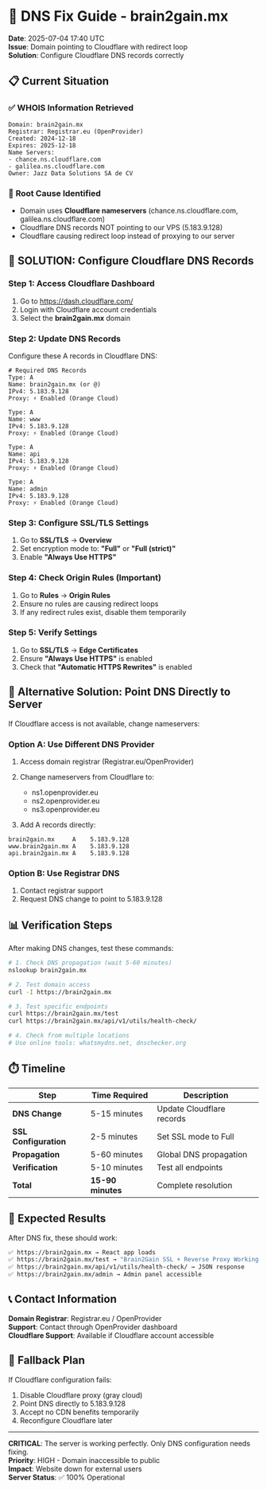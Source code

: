 # 🔧 DNS Fix Guide - brain2gain.mx
**Date**: 2025-07-04 17:40 UTC  
**Issue**: Domain pointing to Cloudflare with redirect loop  
**Solution**: Configure Cloudflare DNS records correctly  

## 📋 Current Situation

### ✅ **WHOIS Information Retrieved**
```
Domain: brain2gain.mx
Registrar: Registrar.eu (OpenProvider)
Created: 2024-12-18
Expires: 2025-12-18
Name Servers: 
- chance.ns.cloudflare.com
- galilea.ns.cloudflare.com
Owner: Jazz Data Solutions SA de CV
```

### 🎯 **Root Cause Identified**
- Domain uses **Cloudflare nameservers** (chance.ns.cloudflare.com, galilea.ns.cloudflare.com)
- Cloudflare DNS records NOT pointing to our VPS (5.183.9.128)
- Cloudflare causing redirect loop instead of proxying to our server

## 🔧 SOLUTION: Configure Cloudflare DNS Records

### **Step 1: Access Cloudflare Dashboard**
1. Go to https://dash.cloudflare.com/
2. Login with Cloudflare account credentials
3. Select the **brain2gain.mx** domain

### **Step 2: Update DNS Records**
Configure these A records in Cloudflare DNS:

```dns
# Required DNS Records
Type: A
Name: brain2gain.mx (or @)
IPv4: 5.183.9.128
Proxy: ⚡ Enabled (Orange Cloud)

Type: A  
Name: www
IPv4: 5.183.9.128
Proxy: ⚡ Enabled (Orange Cloud)

Type: A
Name: api
IPv4: 5.183.9.128  
Proxy: ⚡ Enabled (Orange Cloud)

Type: A
Name: admin
IPv4: 5.183.9.128
Proxy: ⚡ Enabled (Orange Cloud)
```

### **Step 3: Configure SSL/TLS Settings**
1. Go to **SSL/TLS** → **Overview**
2. Set encryption mode to: **"Full"** or **"Full (strict)"**
3. Enable **"Always Use HTTPS"**

### **Step 4: Check Origin Rules (Important)**
1. Go to **Rules** → **Origin Rules**
2. Ensure no rules are causing redirect loops
3. If any redirect rules exist, disable them temporarily

### **Step 5: Verify Settings**
1. Go to **SSL/TLS** → **Edge Certificates**
2. Ensure **"Always Use HTTPS"** is enabled
3. Check that **"Automatic HTTPS Rewrites"** is enabled

## 🚀 Alternative Solution: Point DNS Directly to Server

If Cloudflare access is not available, change nameservers:

### **Option A: Use Different DNS Provider**
1. Access domain registrar (Registrar.eu/OpenProvider)
2. Change nameservers from Cloudflare to:
   - ns1.openprovider.eu
   - ns2.openprovider.eu
   - ns3.openprovider.eu

3. Add A records directly:
```dns
brain2gain.mx     A    5.183.9.128
www.brain2gain.mx A    5.183.9.128
api.brain2gain.mx A    5.183.9.128
```

### **Option B: Use Registrar DNS**
1. Contact registrar support
2. Request DNS change to point to 5.183.9.128

## 📊 Verification Steps

After making DNS changes, test these commands:

```bash
# 1. Check DNS propagation (wait 5-60 minutes)
nslookup brain2gain.mx

# 2. Test domain access
curl -I https://brain2gain.mx

# 3. Test specific endpoints
curl https://brain2gain.mx/test
curl https://brain2gain.mx/api/v1/utils/health-check/

# 4. Check from multiple locations
# Use online tools: whatsmydns.net, dnschecker.org
```

## ⏱️ Timeline

| Step | Time Required | Description |
|------|---------------|-------------|
| **DNS Change** | 5-15 minutes | Update Cloudflare records |
| **SSL Configuration** | 2-5 minutes | Set SSL mode to Full |
| **Propagation** | 5-60 minutes | Global DNS propagation |
| **Verification** | 5-10 minutes | Test all endpoints |
| **Total** | **15-90 minutes** | Complete resolution |

## 🎯 Expected Results

After DNS fix, these should work:

```bash
✅ https://brain2gain.mx → React app loads
✅ https://brain2gain.mx/test → "Brain2Gain SSL + Reverse Proxy Working!"
✅ https://brain2gain.mx/api/v1/utils/health-check/ → JSON response
✅ https://brain2gain.mx/admin → Admin panel accessible
```

## 📞 Contact Information

**Domain Registrar**: Registrar.eu / OpenProvider  
**Support**: Contact through OpenProvider dashboard  
**Cloudflare Support**: Available if Cloudflare account accessible  

## 🔄 Fallback Plan

If Cloudflare configuration fails:
1. Disable Cloudflare proxy (gray cloud)
2. Point DNS directly to 5.183.9.128
3. Accept no CDN benefits temporarily
4. Reconfigure Cloudflare later

---

**CRITICAL**: The server is working perfectly. Only DNS configuration needs fixing.  
**Priority**: HIGH - Domain inaccessible to public  
**Impact**: Website down for external users  
**Server Status**: ✅ 100% Operational